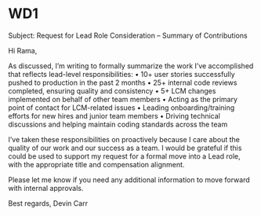 # WD1

Subject: Request for Lead Role Consideration – Summary of Contributions

Hi Rama,

As discussed, I’m writing to formally summarize the work I’ve accomplished that reflects lead-level responsibilities:
	•	10+ user stories successfully pushed to production in the past 2 months
	•	25+ internal code reviews completed, ensuring quality and consistency
	•	5+ LCM changes implemented on behalf of other team members
	•	Acting as the primary point of contact for LCM-related issues
	•	Leading onboarding/training efforts for new hires and junior team members
	•	Driving technical discussions and helping maintain coding standards across the team

I’ve taken these responsibilities on proactively because I care about the quality of our work and our success as a team. I would be grateful if this could be used to support my request for a formal move into a Lead role, with the appropriate title and compensation alignment.

Please let me know if you need any additional information to move forward with internal approvals.

Best regards,
Devin Carr
